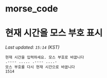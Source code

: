 # morse_code
# 현재 시간을 모스 부호 표시
<!-- MORSE_TIME_START -->
_Last updated: `15:14` (KST)_

```
현재 시간을 입력하세요. 모스 부호로 바꿉니다
.---- ..... .---- ....-
모스 부호를 다시 현재 시간으로 바꿉니다
1514
```
<!-- MORSE_TIME_END -->
